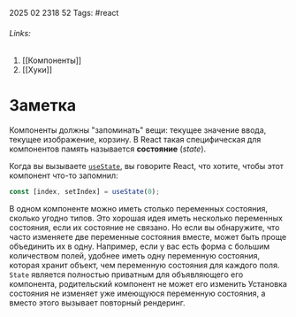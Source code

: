 2025 02 2318 52
Tags: #react 
###### Links: 
1) [[Компоненты]]
2) [[Хуки]]
# Заметка
Компоненты должны "запоминать" вещи: текущее значение ввода, текущее изображение, корзину. В React такая специфическая для компонентов память называется **состояние** (_state_).

Когда вы вызываете [`useState`](https://reactdev.ru/reference/react/useState/), вы говорите React, что хотите, чтобы этот компонент что-то запомнил:

```js
const [index, setIndex] = useState(0);
```
В одном компоненте можно иметь столько переменных состояния, сколько угодно типов.
Это хорошая идея иметь несколько переменных состояния, если их состояние не связано. Но если вы обнаружите, что часто изменяете две переменные состояния вместе, может быть проще объединить их в одну. Например, если у вас есть форма с большим количеством полей, удобнее иметь одну переменную состояния, которая хранит объект, чем переменную состояния для каждого поля.
`State` является полностью приватным для объявляющего его компонента, родительский компонент не может его изменить
Установка состояния не изменяет уже имеющуюся переменную состояния, а вместо этого вызывает повторный рендеринг.